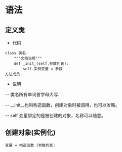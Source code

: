 # 语法

## 定义类

- 代码

```
class 类名:
	"""文档说明"""
	def _init_(self,参数列表):
		self.实例变量 = 参数
方法成员
```

- 说明

-- 类名所有单词首字母大写.

-- \_\_init__也叫构造函数，创建对象时被调用，也可以省略。

-- self 变量绑定的是被创建的对象，名称可以随意。

## 创建对象(实例化)

```
变量 = 构造函数 (参数列表)
```

